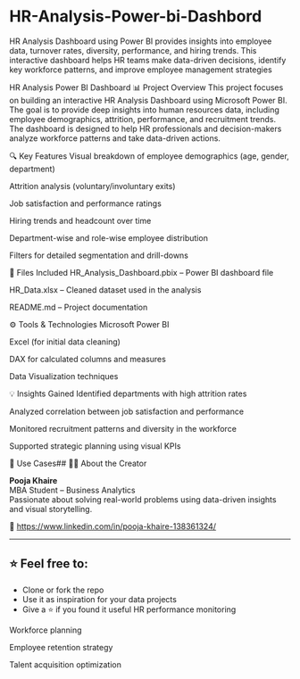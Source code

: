 # HR-Analysis-Power-bi-Dashbord
HR Analysis Dashboard using Power BI provides insights into employee data, turnover rates, diversity, performance, and hiring trends. This interactive dashboard helps HR teams make data-driven decisions, identify key workforce patterns, and improve employee management strategies


HR Analysis Power BI Dashboard
📊 Project Overview
This project focuses on building an interactive HR Analysis Dashboard using Microsoft Power BI. The goal is to provide deep insights into human resources data, including employee demographics, attrition, performance, and recruitment trends. The dashboard is designed to help HR professionals and decision-makers analyze workforce patterns and take data-driven actions.

🔍 Key Features
Visual breakdown of employee demographics (age, gender, department)

Attrition analysis (voluntary/involuntary exits)

Job satisfaction and performance ratings

Hiring trends and headcount over time

Department-wise and role-wise employee distribution

Filters for detailed segmentation and drill-downs

📁 Files Included
HR_Analysis_Dashboard.pbix – Power BI dashboard file

HR_Data.xlsx – Cleaned dataset used in the analysis

README.md – Project documentation

⚙️ Tools & Technologies
Microsoft Power BI

Excel (for initial data cleaning)

DAX for calculated columns and measures

Data Visualization techniques

💡 Insights Gained
Identified departments with high attrition rates

Analyzed correlation between job satisfaction and performance

Monitored recruitment patterns and diversity in the workforce

Supported strategic planning using visual KPIs

🧠 Use Cases## 👩‍💼 About the Creator

**Pooja Khaire**  
MBA Student – Business Analytics  
Passionate about solving real-world problems using data-driven insights and visual storytelling.

🔗 https://www.linkedin.com/in/pooja-khaire-138361324/

---

## ⭐ Feel free to:
- Clone or fork the repo
- Use it as inspiration for your data projects
- Give a ⭐ if you found it useful
HR performance monitoring

Workforce planning

Employee retention strategy

Talent acquisition optimization


